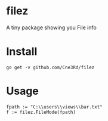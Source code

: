 # filez
A tiny package showing you File info

# Install
```
go get -v github.com/Cne3Rd/filez
```

# Usage
```
fpath := "C:\\users\\views\\bar.txt"
f := filez.FileMode(fpath)
```
